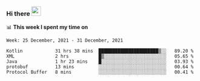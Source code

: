 ### Hi there <a href="https://www.gautamkrishnar.com/"><img src="https://media.giphy.com/media/hvRJCLFzcasrR4ia7z/giphy.gif" width="25px"></a>

📊 **This week I spent my time on**

<!--START_SECTION:waka-->
```text
Week: 25 December, 2021 - 31 December, 2021

Kotlin            31 hrs 38 mins  ██████████████████████▒░░   89.20 % 
XML               2 hrs           █▒░░░░░░░░░░░░░░░░░░░░░░░   05.65 % 
Java              1 hr 23 mins    █░░░░░░░░░░░░░░░░░░░░░░░░   03.93 % 
protobuf          13 mins         ░░░░░░░░░░░░░░░░░░░░░░░░░   00.64 % 
Protocol Buffer   8 mins          ░░░░░░░░░░░░░░░░░░░░░░░░░   00.41 % 
```
<!--END_SECTION:waka-->
